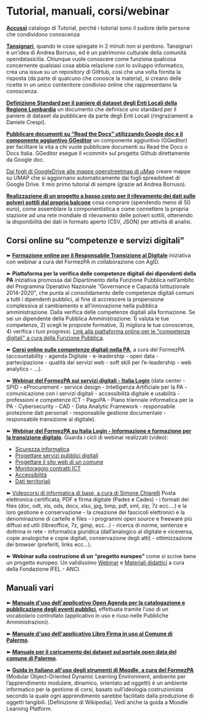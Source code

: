 # Tutorial, manuali, corsi/webinar

[**Accussì**](http://accussi.opendatasicilia.it/) catalogo di Tutorial, perché i tutorial sono il sudore delle persone che condividono conoscenza

[**Tansignari**](http://tansignari.opendatasicilia.it/), quando le cose spiegate in 2 minuti non si perdono. Tansignari è un’idea di Andrea Borruso, ed è un patrimonio culturale della comunità opendatasicilia. Chiunque vuole conoscere come funziona qualcosa concernente qualsiasi cosa abbia relazione con lo sviluppo informatico, crea una issue su un repository di GitHub, così che una volta fornita la risposta (da parte di qualcuno che conosce la materia), si creano delle ricette in un unico contenitore condiviso online che rappresentano la conoscenza.

[**Definizione Standard per il paniere di dataset degli Enti Locali della Regione Lombardia**](https://definizione-standard-paniere-dataset-enti-locali.readthedocs.io/) un documento che definisce uno standard per il paniere di dataset da pubblicare da parte degli Enti Locali (ringraziamenti a Daniele Crespi).

[**Pubblicare documenti su “Read the Docs” utilizzando Google doc e il componente aggiuntivo GGeditor**](http://googledocs.readthedocs.io/) un componente aggiuntivo (GGeditor) per facilitare la vita a chi vuole pubblicare documenti su Read the Docs o Docs Italia. GGeditor esegue il «commit» sul progetto Github direttamente da Google doc.

[Dai fogli di GoogleDrive alle mappe openstreetmap di uMap](http://cirospat.readthedocs.io/it/latest/tutorial-googledrive-to-umap.html) creare mappe su UMAP che si aggiornano automaticamente dai fogli spreadsheet di Google Drive. Il mio primo tutorial di sempre (grazie ad Andrea Borruso).

[**Realizzazione di un progetto a basso costo per il rilevamento dei dati sulle polveri sottili dal proprio balcone**](https://medium.com/@cirospat/realizzazione-di-un-progetto-low-cost-per-il-rilevamento-dati-delle-polveri-sottili-dal-proprio-e85188d9ad0) cosa comprare (spendendo meno di 50 euro), come assemblare la componentistica e come connettere la propria stazione ad una rete mondiale di rilevamento delle polveri sottili, ottenendo la disponibilità dei dati in formato aperto (CSV, JSON) per attività di analisi.

## Corsi online su “competenze e servizi digitali”

➽ [**Formazione online per il Responsabile Transizione al Digitale**](https://cirospat.readthedocs.io/it/latest/responsabile_transizione_digitale.html#formazione-rtd) iniziativa con webinar a cura del FormezPA in collaborazione con AgID.

➽ **Piattaforma per la verifica delle competenze digitali dei dipendenti della PA** iniziativa promossa dal Dipartimento della Funzione Pubblica nell’ambito del Programma Operativo Nazionale “Governance e Capacità Istituzionale 2014-2020", che punta al consolidamento delle competenze digitali comuni a tutti i dipendenti pubblici, al fine di accrescere la propensione complessiva al cambiamento e all’innovazione nella pubblica amministrazione. Dalla verifica delle competenze digitali alla formazione. Se sei un dipendente della Pubblica Amministrazione: 1) valuta le tue competenze, 2) scegli le proposte formative, 3) migliora le tue conoscenze, 4) verifica i tuoi progressi. [Link alla piattaforma online per le "competenze digitali" a cura della Funzione Pubblica](http://www.competenzedigitali.gov.it/).

➽ [**Corsi online sulle competenze digitali nella PA**](http://formazione.formez.it/content/corsi-online-competenze-digitali), a cura del FormezPA (accountability - agenda Digitale - e-leadership - open data - partecipazione - qualità dei servizi web - soft skill per l’e-leadership - web analytics - ...).

➽ [**Webinar del FormezPA sui servizi digitali - Italia Login**](http://eventipa.formez.it/progetto-formez-dettaglio-ms/17436) (data center - SPID - eProcurement - service design - Intelligenza Artificiale per la PA - comunicazione con i servizi digitali - accessibilità digitale e usabilità - professioni e competenze ICT - PagoPA - Piano triennale informatica per la PA - Cybersecurity - CAD - Data Analytic Framework - responsabile protezione dati personali - responsabile gestione documentale - responsabile transizione al digitale).

➽ [**Webinar del FormezPA su Italia Login - Informazione e formazione per la transizione digitale**](https://www.agid.gov.it/it/agenzia/progetti-pon-governance/italia-login-casa-del-cittadino/informazione-formazione-transizione-digitale). Guarda i cicli di webinar realizzati (video):

- [Sicurezza informatica](https://www.youtube.com/playlist?list=PLd5bJJul8c5pMzDz4gEAFAytR77d2eXnc)
- [Progettare servizi pubblici digitali](https://www.youtube.com/playlist?list=PLd5bJJul8c5pkMRmqEA7cEP0yqVGu9qyi) 
- [Progettare il sito web di un comune](https://www.youtube.com/playlist?list=PLd5bJJul8c5ojYDiFTprGKVnBS3wLerj-) 
- [Monitoraggio contratti ICT](https://www.youtube.com/playlist?list=PLd5bJJul8c5q00uEQVZjnSscAsbKjUftt) 
- [Accessibilità](https://www.youtube.com/playlist?list=PLd5bJJul8c5ockYAymE70JKYtq9HHp5z9) 
- [Dati territoriali](http://eventipa.formez.it/node/316784)

➽ [Videocorsi di informatica di base, a cura di Simone Chiarelli](https://www.youtube.com/playlist?list=PLnc9N-ztTF5fxGBBYR1JDpd_VoAyJ_H2p) Posta elettronica certificata, PDF e firma digitale (Pades e Cades) - i formati dei files (doc, odt, xls, ods, docx, xlsx, jpg, bmp, pdf, xml, zip, 7z ecc….) e la loro gestione e conservazione - la creazione dei fascicoli elettronici e la denominazione di cartelle e files - i programmi open source e freeware più diffusi ed utili (libreoffice, 7z, gimp, ecc…) - ricerca di norme, sentenze e dottrina in rete - informatica giuridica (dall’analogico al digitale e viceversa, copie analogiche e copie digitali, conservazione degli atti) - ottimizzazione dei browser (preferiti, links ecc…).

➽ **Webinar sulla costruzione di un “progetto europeo”** come si scrive bene un progetto europeo. Un validissimo [Webinar](https://www.fondazioneifel.it/documenti-e-pubblicazioni/item/9640-video-come-si-scrive-bene-un-progetto-europeo) e [Materiali didattici](https://www.fondazioneifel.it/documenti-e-pubblicazioni/item/9639-slide-come-si-scrive-bene-un-progetto-europeo) a cura della Fondazione IFEL - ANCI.
 
## Manuali vari
➽ [**Manuale d'uso dell'applicativo Open Agenda per la catalogazione e pubblicazione degli eventi pubblici**](http://manuale-openagenda.readthedocs.io/), effettuata tramite l’uso di un vocabolario controllato (applicativo in uso e riuso nelle Pubbliche Amministrazioni).

➽ [**Manuale d'uso dell'applicativo Libro Firma in uso al Comune di Palermo**](https://manuale-libro-firma-2-0.readthedocs.io/).

➽ [**Manuale per il caricamento dei dataset sul portale open data del comune di Palermo**](http://upload-dataset-comunepalermo.readthedocs.io/).

➽ [**Guida in italiano all'uso degli strumenti di Moodle, a cura del FormezPA**](https://cirospat.readthedocs.io/it/latest/come-usare-Moodle.html) (Modular Object-Oriented Dynamic Learning Environment, ambiente per l’apprendimento modulare, dinamico, orientato ad oggetti) è un ambiente informatico per la gestione di corsi, basato sull’ideologia costruzionista secondo la quale ogni apprendimento sarebbe facilitato dalla produzione di oggetti tangibili. [Definizione di Wikipedia]. Vedi anche la guida a Moodle Learning Platform.




